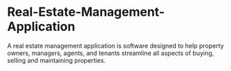 # Real-Estate-Management-Application
 A real estate management application is software designed to help property owners, managers, agents, and tenants streamline all aspects of buying, selling and maintaining properties.
